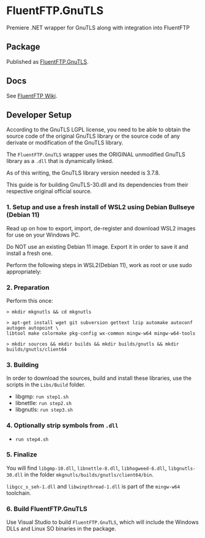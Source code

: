 # FluentFTP.GnuTLS
Premiere .NET wrapper for GnuTLS along with integration into FluentFTP

## Package
Published as [FluentFTP.GnuTLS](https://www.nuget.org/packages/FluentFTP.GnuTLS).

## Docs
See [FluentFTP Wiki](https://github.com/robinrodricks/FluentFTP/wiki/FTPS-Connection-using-GnuTLS).

## Developer Setup

According to the GnuTLS LGPL license, you need to be able to obtain the
source code of the original GnuTLS library or the source code of any derivate
or modification of the GnuTLS library.

The `FluentFTP.GnuTLS` wrapper uses the ORIGINAL unmodified GnuTLS library as a `.dll`
that is dynamically linked.

As of this writing, the GnuTLS library version needed is 3.7.8.

This guide is for building GnuTLS-30.dll and its dependencies from their respective
original official source.

### 1. Setup and use a fresh install of WSL2 using Debian Bullseye (Debian 11)

Read up on how to export, import, de-register and download WSL2 images for use on your
Windows PC.

Do NOT use an existing Debian 11 image. Export it in order to save it and install a fresh one.

Perform the following steps in WSL2(Debian 11), work as root or use sudo appropriately:

### 2. Preparation

Perform this once:

    > mkdir mkgnutls && cd mkgnutls

    > apt-get install wget git subversion gettext lzip automake autoconf autogen autopoint \
    libtool make colormake pkg-config wx-common mingw-w64 mingw-w64-tools

    > mkdir sources && mkdir builds && mkdir builds/gnutls && mkdir builds/gnutls/client64


### 3. Building

In order to download the sources, build and install these libraries, use the scripts in the `Libs/Build` folder.

- libgmp:     ``run step1.sh``
- libnettle:  ``run step2.sh``
- libgnutls:  ``run step3.sh``


### 4. Optionally strip symbols from `.dll`

- ``run step4.sh``

### 5. Finalize

You will find `libgmp-10.dll`, `libnettle-8.dll`, `libhogweed-6.dll`, `libgnutls-30.dll` in the
folder `mkgnutls/builds/gnutls/client64/bin`.

`libgcc_s_seh-1.dll` and `libwinpthread-1.dll` is part of the `mingw-w64` toolchain.

### 6. Build FluentFTP.GnuTLS

Use Visual Studio to build `FluentFTP.GnuTLS`, which will include the Windows DLLs and Linux SO binaries in the package.